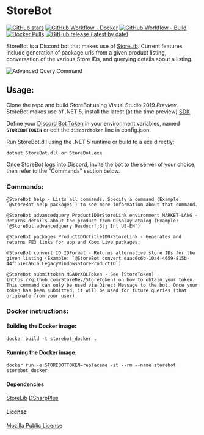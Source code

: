 # StoreBot

[![GitHub stars](https://img.shields.io/github/stars/StoreDev/StoreBot?style=social)](https://github.com/StoreDev/StoreBot)
[![GitHub Workflow - Docker](https://img.shields.io/github/workflow/status/StoreDev/StoreBot/docker?label=docker)](https://github.com/StoreDev/StoreBot/actions?query=workflow%3Adocker)
[![GitHub Workflow - Build](https://img.shields.io/github/workflow/status/StoreDev/StoreBot/build?label=build)](https://github.com/StoreDev/StoreBot/actions?query=workflow%3Abuild)
[![Docker Pulls](https://img.shields.io/docker/pulls/storedev/store-bot)](https://hub.docker.com/r/storedev/store-bot)
[![GitHub release (latest by date)](https://img.shields.io/github/v/release/storedev/storebot)](https://github.com/StoreDev/StoreBot/releases)

StoreBot is a Discord bot that makes use of [StoreLib](https://github.com/StoreDev/StoreLib). Current features include generation of package urls from a given product listing, conversation of the various Store IDs, and querying details about a listing.

![Advanced Query Command](https://i.imgur.com/sUd7RkM.png)


## Usage:
Clone the repo and build StoreBot using Visual Studio 2019 *Preview*. StoreBot makes use of .NET 5, install the latest (at the time preview) [SDK](https://dotnet.microsoft.com/download/dotnet/5.0).

Define your [Discord Bot Token](https://discordapp.com/developers/applications) in your environment variables, named **`STOREBOTTOKEN`** or edit the `discordtoken` line in config.json.


Run StoreBot.dll using the .NET 5 runtime or build to a exe directly:
```
dotnet StoreBot.dll or StoreBot.exe
```
Once StoreBot logs into Discord, invite the bot to the server of your choice, then refer to the "Commands" section below.


### Commands:
```
@StoreBot help - Lists all commands. Specify a command (Example: `@StoreBot help packages`) to see more information about that command.
```

```
@StoreBot advancedquery ProductIDOrStoreLink environment MARKET-LANG - Returns details about the product from DisplayCatalog (Example: `@StoreBot advancedquery 9wzdncrfj3tj Int US-EN`)
```

```
@StoreBot packages ProductIDOrTitleIDOrStoreLink - Generates and returns FE3 links for app and Xbox Live packages. 
```

```
@StoreBot convert ID IDFormat - Returns alternative store IDs for the given listing (Example: `@StoreBot convert eaac6c6b-10a4-4659-815b-44f151eca61a LegacyWindowsStoreProductID`)
```

```
@StoreBot submittoken MSAOrXBLToken - See [StoreToken](https://github.com/StoreDev/StoreToken) on how to obtain your token. This command can only be used via Direct Message to the bot. Once your token has been submitted, it will be used for future queries (that originate from your user).
```

### Docker instructions:

#### Building the Docker image:

```docker build -t storebot_docker .```

#### Running the Docker image:

```docker run -e STOREBOTTOKEN=replaceme -it --rm --name storebot storebot_docker```


#### Dependencies
[StoreLib](https://github.com/StoreDev/StoreLib)
[DSharpPlus](https://github.com/DSharpPlus/DSharpPlus)


#### License 
[Mozilla Public License](https://www.mozilla.org/en-US/MPL/)
